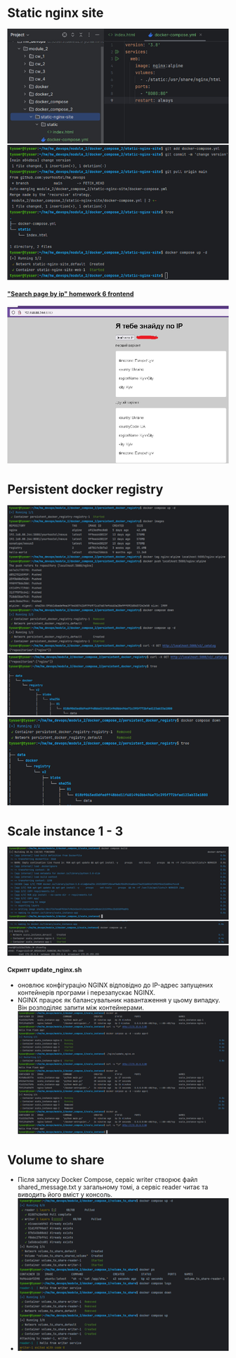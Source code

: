 # Static nginx site
![static-nginx-site_1.jpg](screenshots%2Fstatic-nginx-site_1.jpg)
![static-nginx-site_2.jpg](screenshots%2Fstatic-nginx-site_2.jpg)
#### ["Search page by ip" homework 6 frontend](https://gitlab.com/yourhostel.ua/homework_advanced_js/-/tree/main/homework6-async-await)
![static-nginx-site_3.jpg](screenshots%2Fstatic-nginx-site_3.jpg)
# Persistent docker registry
![persistent_docker_registry_1.jpg](screenshots%2Fpersistent_docker_registry_1.jpg)
![persistent_docker_registry_2.jpg](screenshots%2Fpersistent_docker_registry_2.jpg)
![persistent_docker_registry_3.jpg](screenshots%2Fpersistent_docker_registry_3.jpg)
# Scale instance 1 - 3
![scale_instance_1.jpg](screenshots%2Fscale_instance_1.jpg)
![scale_instance_2.jpg](screenshots%2Fscale_instance_2.jpg)
![scale_instance_3.jpg](screenshots%2Fscale_instance_3.jpg)
####  Cкрипт update_nginx.sh 
 - оновлює конфігурацію NGINX відповідно до IP-адрес запущених контейнерів програми і перезапускає NGINX.
 - NGINX працює як балансувальник навантаження у цьому випадку. Він розподіляє запити між контейнерами.
![scale_instance_4.jpg](screenshots%2Fscale_instance_4.jpg)
# Volume to share
- Після запуску Docker Compose, сервіс writer створює файл shared_message.txt у загальному томі, а сервіс reader читає та виводить його вміст у консоль.
- ![volume_to_share.jpg](screenshots%2Fvolume_to_share.jpg)
